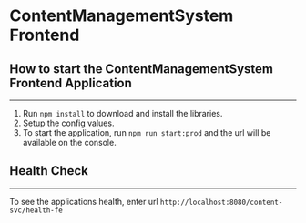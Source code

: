 # ContentManagementSystem Frontend

## How to start the ContentManagementSystem Frontend Application
---

1. Run `npm install` to download and install the libraries.
2. Setup the config values.
3. To start the application, run `npm run start:prod` and the url will be available on the console.

## Health Check
---

To see the applications health, enter url `http://localhost:8080/content-svc/health-fe`